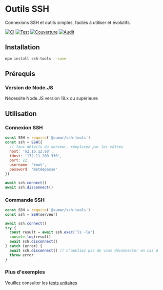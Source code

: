 # Outils SSH

Connexions SSH et outils simples, faciles à utiliser et évolutifs.

[![CI](https://github.com/sumor-cloud/ssh-tools/actions/workflows/ci.yml/badge.svg)](https://github.com/sumor-cloud/ssh-tools/actions/workflows/ci.yml)
[![Test](https://github.com/sumor-cloud/ssh-tools/actions/workflows/ut.yml/badge.svg)](https://github.com/sumor-cloud/ssh-tools/actions/workflows/ut.yml)
[![Couverture](https://github.com/sumor-cloud/ssh-tools/actions/workflows/coverage.yml/badge.svg)](https://github.com/sumor-cloud/ssh-tools/actions/workflows/coverage.yml)
[![Audit](https://github.com/sumor-cloud/ssh-tools/actions/workflows/audit.yml/badge.svg)](https://github.com/sumor-cloud/ssh-tools/actions/workflows/audit.yml)

## Installation

```bash
npm install ssh-tools --save
```

## Prérequis

### Version de Node.JS

Nécessite Node.JS version 18.x ou supérieure

## Utilisation

### Connexion SSH

```javascript
const SSH = require('@sumor/ssh-tools')
const ssh = SSH({
  // faux détails du serveur, remplacez par les vôtres
  host: '62.16.12.88',
  iHost: '172.11.200.330',
  port: 22,
  username: 'root',
  password: 'motdepasse'
})

await ssh.connect()
await ssh.disconnect()
```

### Commande SSH

```javascript
const SSH = require('@sumor/ssh-tools')
const ssh = SSH(serveur)

await ssh.connect()
try {
  const result = await ssh.exec('ls -la')
  console.log(result)
  await ssh.disconnect()
} catch (error) {
  await ssh.disconnect() // n'oubliez pas de vous déconnecter en cas d'erreur
  throw error
}
```

### Plus d'exemples

Veuillez consulter les [tests unitaires](https://github.com/sumor-cloud/ssh-tools/tree/main/test)
